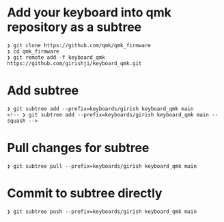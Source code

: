 # Add your keyboard into qmk repository as a subtree
```
❯ git clone https://github.com/qmk/qmk_firmware
❯ cd qmk_firmware
❯ git remote add -f keyboard_qmk https://github.com/girishji/keyboard_qmk.git
```

# Add subtree
```
❯ git subtree add --prefix=keyboards/girish keyboard_qmk main
<!-- ❯ git subtree add --prefix=keyboards/girish keyboard_qmk main --squash -->
```

# Pull changes for subtree
```
❯ git subtree pull --prefix=keyboards/girish keyboard_qmk main
```

# Commit to subtree directly
```
❯ git subtree push --prefix=keyboards/girish keyboard_qmk main
```
